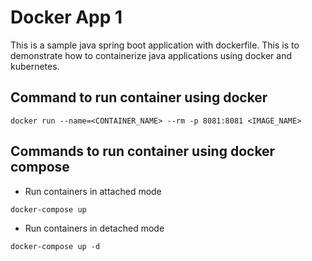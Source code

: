 # Docker App 1
This is a sample java spring boot application with dockerfile. This is to demonstrate how to containerize java applications using docker and kubernetes.

## Command to run container using docker
```
docker run --name=<CONTAINER_NAME> --rm -p 8081:8081 <IMAGE_NAME>
```

## Commands to run container using docker compose
* Run containers in attached mode
```
docker-compose up
```
* Run containers in detached mode
```
docker-compose up -d
```